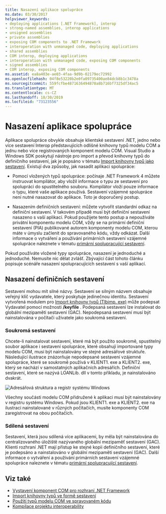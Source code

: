 ```yaml
---
title: Nasazení aplikace spolupráce
ms.date: 03/30/2017
helpviewer_keywords:
- deploying applications [.NET Framework], interop
- strong-named assemblies, interop applications
- unsigned assemblies
- private assemblies
- exposing COM components to .NET Framework
- interoperation with unmanaged code, deploying applications
- shared assemblies
- COM interop, deploying applications
- interoperation with unmanaged code, exposing COM components
- signed assemblies
- COM interop, exposing COM components
ms.assetid: ea8a403e-ae03-4faa-9d9b-02179ec72992
ms.openlocfilehash: 04f8e53220b2e0fa09735400ae84dcb8b1c3478a
ms.sourcegitcommit: 559fcfbe4871636494870a8b716bf7325df34ac5
ms.translationtype: MT
ms.contentlocale: cs-CZ
ms.lasthandoff: 10/30/2019
ms.locfileid: "73123556"
---
```

# <a name="deploying-an-interop-application"></a>Nasazení aplikace spolupráce
Aplikace spolupráce obvykle obsahuje klientské sestavení .NET, jedno nebo více sestavení Interop představujících odlišné knihovny typů modelu COM a jednu nebo více registrovaných komponent modelu COM. Visual Studio a Windows SDK poskytují nástroje pro import a převod knihovny typů do definičního sestavení, jak je popsáno v tématu [Import knihovny typů jako sestavení](importing-a-type-library-as-an-assembly.md). Existují dva způsoby, jak nasadit aplikaci spolupráce:  
  
- Pomocí vložených typů spolupráce: počínaje .NET Framework 4 můžete instruovat kompilátor, aby vložil informace o typu ze sestavení pro spolupráci do spustitelného souboru. Kompilátor vloží pouze informace o typu, které vaše aplikace používá. Sestavení vzájemné spolupráce není nutné nasazovat do aplikace. Toto je doporučený postup.  
  
- Nasazením definičních sestavení: můžete vytvořit standardní odkaz na definiční sestavení. V takovém případě musí být definiční sestavení nasazeno s vaší aplikací. Pokud použijete tento postup a nepoužíváte privátní komponentu modelu COM, vždy se na primární definiční sestavení (PIA) publikované autorem komponenty modelu COM, kterou máte v úmyslu začlenit do spravovaného kódu, vždy odkázat. Další informace o vytváření a používání primárních sestavení vzájemné spolupráce naleznete v tématu [primární spolupracující sestavení](https://docs.microsoft.com/previous-versions/dotnet/netframework-4.0/aax7sdch(v=vs.100)).  
  
 Pokud používáte vložené typy spolupráce, nasazení je jednoduché a jednoduché. Nemusíte nic dělat zvlášť. Zbývající část tohoto článku popisuje scénáře nasazení spolupracujících sestavení s vaší aplikací.  
  
## <a name="deploying-interop-assemblies"></a>Nasazení definičních sestavení  
 Sestavení mohou mít silné názvy. Sestavení se silným názvem obsahuje veřejný klíč vydavatele, který poskytuje jedinečnou identitu. Sestavení vytvořená modulem pro [Import knihovny typů (Tlbimp. exe)](../tools/tlbimp-exe-type-library-importer.md) může podepsat Vydavatel pomocí možnosti **/keyfile** . Podepsaná sestavení lze instalovat do globální mezipaměti sestavení (GAC). Nepodepsaná sestavení musí být nainstalována v počítači uživatele jako soukromá sestavení.  
  
### <a name="private-assemblies"></a>Soukromá sestavení  
 Chcete-li nainstalovat sestavení, které má být použito soukromě, spustitelný soubor aplikace i sestavení spolupráce, které obsahují importované typy modelu COM, musí být nainstalovány ve stejné adresářové struktuře. Následující ilustrace znázorňuje nepodepsané sestavení vzájemné spolupráce, které se soukromě používá v KLIENT1. exe a KLIENT2. exe, který se nachází v samostatných aplikačních adresářích. Definiční sestavení, které se nazývá LOANLib. dll v tomto příkladu, je nainstalováno dvakrát.  
  
 ![Adresářová struktura a registr systému Windows](./media/deploying-an-interop-application/com-private-deployment.gif "Adresářová struktura a položky registru pro privátní nasazení")  
  
 Všechny součásti modelu COM přidružené k aplikaci musí být nainstalovány v registru systému Windows. Pokud jsou KLIENT1. exe a KLIENT2. exe na ilustraci nainstalované v různých počítačích, musíte komponenty COM zaregistrovat na obou počítačích.  
  
### <a name="shared-assemblies"></a>Sdílená sestavení  
 Sestavení, která jsou sdílená více aplikacemi, by měla být nainstalována do centralizovaného úložiště nazývaného globální mezipaměť sestavení (GAC). Klienti rozhraní .NET mají přístup ke stejné kopii definičního sestavení, které je podepsáno a nainstalováno v globální mezipaměti sestavení (GAC). Další informace o vytváření a používání primárních sestavení vzájemné spolupráce naleznete v tématu [primární spolupracující sestavení](https://docs.microsoft.com/previous-versions/dotnet/netframework-4.0/aax7sdch(v=vs.100)).  
  
## <a name="see-also"></a>Viz také

- [Vystavení komponent COM pro rozhraní .NET Framework](exposing-com-components.md)
- [Import knihovny typů ve formě sestavení](importing-a-type-library-as-an-assembly.md)
- [Použití typů modelu COM ve spravovaném kódu](https://docs.microsoft.com/previous-versions/dotnet/netframework-4.0/3y76b69k(v=vs.100))
- [Kompilace projektu interoperability](compiling-an-interop-project.md)
